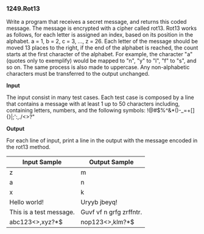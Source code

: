 ### 1249.Rot13

Write a program that receives a secret message, and returns this coded message. The message is encrypted with a cipher called rot13. Rot13 works as follows, for each letter is assigned an index, based on its position in the alphabet. a = 1, b = 2, c = 3, ..., z = 26. Each letter of the message should be moved 13 places to the right, if the end of the alphabet is reached, the count starts at the first character of the alphabet. For example, the character "a" (quotes only to exemplify) would be mapped to "n", "y" to "l", "f" to "s", and so on. The same process is also made to uppercase. Any non-alphabetic characters must be transferred to the output unchanged.

**Input**

The input consist in many test cases. Each test case is composed by a line that contains a message with at least 1 up to 50 characters including, containing letters, numbers, and the following symbols: !@#$%^&*()-_=+[]{}|;':,./<>?"

**Output**

For each line of input, print a line in the output with the message encoded in the rot13 method.

| Input Sample | Output Sample |
| ------------ | ------------- |
| z | m |
| a | n |
| x | k |
| Hello world! | Uryyb jbeyq! |
| This is a test message. | Guvf vf n grfg zrffntr. |
| abc123<>,xyz?*$ | nop123<>,klm?*$ |
